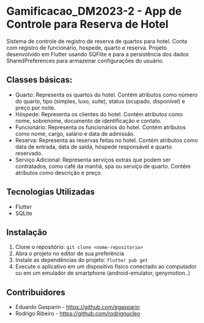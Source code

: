 
# Gamificacao_DM2023-2 - App de Controle para Reserva de Hotel

Sistema de controle de registro de reserva de quartos para hotel. Conta com registro de funcionário, hospede, quarto e reserva. Projeto desenvolvido em Flutter usando SQFlite e para a persistência dos dados SharedPreferences para armazenar configurações do usuário.

## Classes básicas:

- Quarto: Representa os quartos do hotel. Contém atributos como número do quarto, tipo (simples, luxo, suíte), status (ocupado, disponível) e preço por noite.
- Hóspede: Representa os clientes do hotel. Contém atributos como nome, sobrenome, documento de identificação e contato.
- Funcionário: Representa os funcionários do hotel. Contém atributos como nome, cargo, salário e data de admissão.
- Reserva: Representa as reservas feitas no hotel. Contém atributos como data de entrada, data de saída, hóspede responsável e quarto reservado.
- Serviço Adicional: Representa serviços extras que podem ser contratados, como café da manhã, spa ou serviço de quarto. Contém atributos como descrição e preço.


## Tecnologias Utilizadas

- Flutter
- SQLite

## Instalação

1. Clone o repositório: `git clone <nome-repositorio>`
2. Abra o projeto no editor de sua preferência
3. Instale as dependências do projeto: `flutter pub get` 
5. Execute o aplicativo em um dispositivo físico conectado ao computador ou em um emulador de smartphone (android-emulator, genymotion..)

## Contribuidores
- Eduardo Gasparin - <https://github.com/egasparin>
- Rodrigo Ribeiro  - <https://github.com/rodrignucleo>

